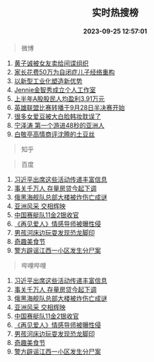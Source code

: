 <div align="center"><h2>实时热搜榜</h2><h4>2023-09-25 12:57:01</h4></div>

> 微博  

1. [黄子诚被女友卖给间谍组织](https://s.weibo.com/weibo?q=%23%E9%BB%84%E5%AD%90%E8%AF%9A%E8%A2%AB%E5%A5%B3%E5%8F%8B%E5%8D%96%E7%BB%99%E9%97%B4%E8%B0%8D%E7%BB%84%E7%BB%87%23&t=31&band_rank=1&Refer=top)<br />
2. [家长花费50万为自闭症儿子经络重构](https://s.weibo.com/weibo?q=%23%E5%AE%B6%E9%95%BF%E8%8A%B1%E8%B4%B950%E4%B8%87%E4%B8%BA%E8%87%AA%E9%97%AD%E7%97%87%E5%84%BF%E5%AD%90%E7%BB%8F%E7%BB%9C%E9%87%8D%E6%9E%84%23&t=31&band_rank=2&Refer=top)<br />
3. [以新型工业化塑造新优势](https://s.weibo.com/weibo?q=%23%E4%BB%A5%E6%96%B0%E5%9E%8B%E5%B7%A5%E4%B8%9A%E5%8C%96%E5%A1%91%E9%80%A0%E6%96%B0%E4%BC%98%E5%8A%BF%23&t=31&band_rank=3&Refer=top)<br />
4. [Jennie金智秀成立个人工作室](https://s.weibo.com/weibo?q=%23Jennie%E9%87%91%E6%99%BA%E7%A7%80%E6%88%90%E7%AB%8B%E4%B8%AA%E4%BA%BA%E5%B7%A5%E4%BD%9C%E5%AE%A4%23&t=31&band_rank=4&Refer=top)<br />
5. [上半年A股股民人均盈利3.91万元](https://s.weibo.com/weibo?q=%23%E4%B8%8A%E5%8D%8A%E5%B9%B4A%E8%82%A1%E8%82%A1%E6%B0%91%E4%BA%BA%E5%9D%87%E7%9B%88%E5%88%A93.91%E4%B8%87%E5%85%83%23&t=31&band_rank=5&Refer=top)<br />
6. [英雄联盟比赛转播于9月28日半决赛开始](https://s.weibo.com/weibo?q=%23%E8%8B%B1%E9%9B%84%E8%81%94%E7%9B%9F%E6%AF%94%E8%B5%9B%E8%BD%AC%E6%92%AD%E4%BA%8E9%E6%9C%8828%E6%97%A5%E5%8D%8A%E5%86%B3%E8%B5%9B%E5%BC%80%E5%A7%8B%23&t=31&band_rank=6&Refer=top)<br />
7. [很多女爱豆被大白脸韩妆耽误了](https://s.weibo.com/weibo?q=%E5%BE%88%E5%A4%9A%E5%A5%B3%E7%88%B1%E8%B1%86%E8%A2%AB%E5%A4%A7%E7%99%BD%E8%84%B8%E9%9F%A9%E5%A6%86%E8%80%BD%E8%AF%AF%E4%BA%86&t=31&band_rank=7&Refer=top)<br />
8. [宁泽涛 第一个游进48秒的亚洲人](https://s.weibo.com/weibo?q=%E5%AE%81%E6%B3%BD%E6%B6%9B%20%E7%AC%AC%E4%B8%80%E4%B8%AA%E6%B8%B8%E8%BF%9B48%E7%A7%92%E7%9A%84%E4%BA%9A%E6%B4%B2%E4%BA%BA&t=31&band_rank=8&Refer=top)<br />
9. [白敬亭高情商评沈腾的土豆丝](https://s.weibo.com/weibo?q=%E7%99%BD%E6%95%AC%E4%BA%AD%E9%AB%98%E6%83%85%E5%95%86%E8%AF%84%E6%B2%88%E8%85%BE%E7%9A%84%E5%9C%9F%E8%B1%86%E4%B8%9D&t=31&band_rank=9&Refer=top)<br />

> 知乎  


> 百度  

1. [习近平出席这些活动传递丰富信息](https://www.baidu.com/s?wd=%E4%B9%A0%E8%BF%91%E5%B9%B3%E5%87%BA%E5%B8%AD%E8%BF%99%E4%BA%9B%E6%B4%BB%E5%8A%A8%E4%BC%A0%E9%80%92%E4%B8%B0%E5%AF%8C%E4%BF%A1%E6%81%AF&sa=fyb_news&rsv_dl=fyb_news)<br />
2. [事关千万人 存量房贷今起下调](https://www.baidu.com/s?wd=%E4%BA%8B%E5%85%B3%E5%8D%83%E4%B8%87%E4%BA%BA+%E5%AD%98%E9%87%8F%E6%88%BF%E8%B4%B7%E4%BB%8A%E8%B5%B7%E4%B8%8B%E8%B0%83&sa=fyb_news&rsv_dl=fyb_news)<br />
3. [俄黑海舰队总部大楼被炸伤亡成谜](https://www.baidu.com/s?wd=%E4%BF%84%E9%BB%91%E6%B5%B7%E8%88%B0%E9%98%9F%E6%80%BB%E9%83%A8%E5%A4%A7%E6%A5%BC%E8%A2%AB%E7%82%B8%E4%BC%A4%E4%BA%A1%E6%88%90%E8%B0%9C&sa=fyb_news&rsv_dl=fyb_news)<br />
4. [亚洲风采 交相辉映](https://www.baidu.com/s?wd=%E4%BA%9A%E6%B4%B2%E9%A3%8E%E9%87%87+%E4%BA%A4%E7%9B%B8%E8%BE%89%E6%98%A0&sa=fyb_news&rsv_dl=fyb_news)<br />
5. [中国赛艇队11金2银收官](https://www.baidu.com/s?wd=%E4%B8%AD%E5%9B%BD%E8%B5%9B%E8%89%87%E9%98%9F11%E9%87%912%E9%93%B6%E6%94%B6%E5%AE%98&sa=fyb_news&rsv_dl=fyb_news)<br />
6. [《再见爱人》情感导师被曝性侵](https://www.baidu.com/s?wd=%E3%80%8A%E5%86%8D%E8%A7%81%E7%88%B1%E4%BA%BA%E3%80%8B%E6%83%85%E6%84%9F%E5%AF%BC%E5%B8%88%E8%A2%AB%E6%9B%9D%E6%80%A7%E4%BE%B5&sa=fyb_news&rsv_dl=fyb_news)<br />
7. [男孩河床边玩耍发现恐龙脚印](https://www.baidu.com/s?wd=%E7%94%B7%E5%AD%A9%E6%B2%B3%E5%BA%8A%E8%BE%B9%E7%8E%A9%E8%80%8D%E5%8F%91%E7%8E%B0%E6%81%90%E9%BE%99%E8%84%9A%E5%8D%B0&sa=fyb_news&rsv_dl=fyb_news)<br />
8. [奇趣美食节](https://www.baidu.com/s?wd=%E5%A5%87%E8%B6%A3%E7%BE%8E%E9%A3%9F%E8%8A%82&sa=fyb_news&rsv_dl=fyb_news)<br />
9. [警方辟谣江西一小区发生分尸案](https://www.baidu.com/s?wd=%E8%AD%A6%E6%96%B9%E8%BE%9F%E8%B0%A3%E6%B1%9F%E8%A5%BF%E4%B8%80%E5%B0%8F%E5%8C%BA%E5%8F%91%E7%94%9F%E5%88%86%E5%B0%B8%E6%A1%88&sa=fyb_news&rsv_dl=fyb_news)<br />

> 哔哩哔哩  

1. [习近平出席这些活动传递丰富信息](https://www.baidu.com/s?wd=%E4%B9%A0%E8%BF%91%E5%B9%B3%E5%87%BA%E5%B8%AD%E8%BF%99%E4%BA%9B%E6%B4%BB%E5%8A%A8%E4%BC%A0%E9%80%92%E4%B8%B0%E5%AF%8C%E4%BF%A1%E6%81%AF&sa=fyb_news&rsv_dl=fyb_news)<br />
2. [事关千万人 存量房贷今起下调](https://www.baidu.com/s?wd=%E4%BA%8B%E5%85%B3%E5%8D%83%E4%B8%87%E4%BA%BA+%E5%AD%98%E9%87%8F%E6%88%BF%E8%B4%B7%E4%BB%8A%E8%B5%B7%E4%B8%8B%E8%B0%83&sa=fyb_news&rsv_dl=fyb_news)<br />
3. [俄黑海舰队总部大楼被炸伤亡成谜](https://www.baidu.com/s?wd=%E4%BF%84%E9%BB%91%E6%B5%B7%E8%88%B0%E9%98%9F%E6%80%BB%E9%83%A8%E5%A4%A7%E6%A5%BC%E8%A2%AB%E7%82%B8%E4%BC%A4%E4%BA%A1%E6%88%90%E8%B0%9C&sa=fyb_news&rsv_dl=fyb_news)<br />
4. [亚洲风采 交相辉映](https://www.baidu.com/s?wd=%E4%BA%9A%E6%B4%B2%E9%A3%8E%E9%87%87+%E4%BA%A4%E7%9B%B8%E8%BE%89%E6%98%A0&sa=fyb_news&rsv_dl=fyb_news)<br />
5. [中国赛艇队11金2银收官](https://www.baidu.com/s?wd=%E4%B8%AD%E5%9B%BD%E8%B5%9B%E8%89%87%E9%98%9F11%E9%87%912%E9%93%B6%E6%94%B6%E5%AE%98&sa=fyb_news&rsv_dl=fyb_news)<br />
6. [《再见爱人》情感导师被曝性侵](https://www.baidu.com/s?wd=%E3%80%8A%E5%86%8D%E8%A7%81%E7%88%B1%E4%BA%BA%E3%80%8B%E6%83%85%E6%84%9F%E5%AF%BC%E5%B8%88%E8%A2%AB%E6%9B%9D%E6%80%A7%E4%BE%B5&sa=fyb_news&rsv_dl=fyb_news)<br />
7. [男孩河床边玩耍发现恐龙脚印](https://www.baidu.com/s?wd=%E7%94%B7%E5%AD%A9%E6%B2%B3%E5%BA%8A%E8%BE%B9%E7%8E%A9%E8%80%8D%E5%8F%91%E7%8E%B0%E6%81%90%E9%BE%99%E8%84%9A%E5%8D%B0&sa=fyb_news&rsv_dl=fyb_news)<br />
8. [奇趣美食节](https://www.baidu.com/s?wd=%E5%A5%87%E8%B6%A3%E7%BE%8E%E9%A3%9F%E8%8A%82&sa=fyb_news&rsv_dl=fyb_news)<br />
9. [警方辟谣江西一小区发生分尸案](https://www.baidu.com/s?wd=%E8%AD%A6%E6%96%B9%E8%BE%9F%E8%B0%A3%E6%B1%9F%E8%A5%BF%E4%B8%80%E5%B0%8F%E5%8C%BA%E5%8F%91%E7%94%9F%E5%88%86%E5%B0%B8%E6%A1%88&sa=fyb_news&rsv_dl=fyb_news)<br />
